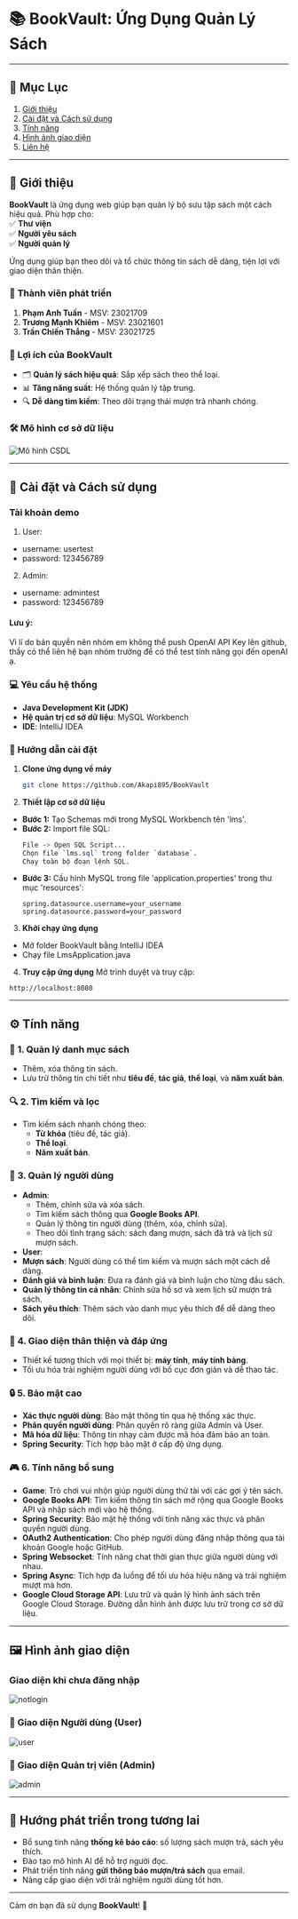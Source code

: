 # 📚 **BookVault: Ứng Dụng Quản Lý Sách**

---

## 📖 **Mục Lục**  
1. [Giới thiệu](#giới-thiệu)  
2. [Cài đặt và Cách sử dụng](#cài-đặt-và-cách-sử-dụng)  
3. [Tính năng](#tính-năng)  
4. [Hình ảnh giao diện](#hình-ảnh-giao-diện)  
5. [Liên hệ](#liên-hệ)  

---

## 🌟 **Giới thiệu**  
**BookVault** là ứng dụng web giúp bạn quản lý bộ sưu tập sách một cách hiệu quả. Phù hợp cho:  
✅ **Thư viện**  
✅ **Người yêu sách**  
✅ **Người quản lý**  

Ứng dụng giúp bạn theo dõi và tổ chức thông tin sách dễ dàng, tiện lợi với giao diện thân thiện.

### 👥 **Thành viên phát triển**  
1. **Phạm Anh Tuấn**     - MSV: 23021709  
2. **Trương Mạnh Khiêm** - MSV: 23021601  
3. **Trần Chiến Thắng**  - MSV: 23021725  

### 🎯 **Lợi ích của BookVault**  
- 🗂 **Quản lý sách hiệu quả**: Sắp xếp sách theo thể loại.  
- 📊 **Tăng năng suất**: Hệ thống quản lý tập trung.  
- 🔍 **Dễ dàng tìm kiếm**: Theo dõi trạng thái mượn trả nhanh chóng.  

### 🛠 **Mô hình cơ sở dữ liệu**  
![Mô hình CSDL](https://github.com/Akapi895/CSDL17/blob/main/asset/frontend/admin/database.png)

---

## 🚀 **Cài đặt và Cách sử dụng**  

### Tài khoản demo
1. User:
- username: usertest
- password: 123456789
2. Admin:
- username: admintest
- password: 123456789

#### Lưu ý:
Vì lí do bản quyền nên nhóm em không thể push OpenAI API Key lên github, thầy có thể liên hệ bạn nhóm trưởng để có thể test tính năng gọi đến openAI ạ.

### 💻 **Yêu cầu hệ thống**  
- **Java Development Kit (JDK)**  
- **Hệ quản trị cơ sở dữ liệu**: MySQL Workbench  
- **IDE**: IntelliJ IDEA  

### 🔧 **Hướng dẫn cài đặt**  

1. **Clone ứng dụng về máy**  
   ```bash
   git clone https://github.com/Akapi895/BookVault
   
2. **Thiết lập cơ sở dữ liệu**
- **Bước 1:** Tạo Schemas mới trong MySQL Workbench tên 'lms'.
- **Bước 2:** Import file SQL:
   ```css
   File -> Open SQL Script...  
   Chọn file `lms.sql` trong folder `database`.  
   Chạy toàn bộ đoạn lệnh SQL.
   ```
- **Bước 3:** Cấu hình MySQL trong file 'application.properties' trong thư mục 'resources':
  ```properties
  spring.datasource.username=your_username  
  spring.datasource.password=your_password
  
3. **Khởi chạy ứng dụng**
- Mở folder BookVault bằng IntelliJ IDEA
- Chạy file LmsApplication.java

4. **Truy cập ứng dụng**
Mở trình duyệt và truy cập:
```ardruino
http://localhost:8080
```

---
## ⚙️ **Tính năng**  

### 📑 **1. Quản lý danh mục sách**  
- Thêm, xóa thông tin sách.  
- Lưu trữ thông tin chi tiết như **tiêu đề**, **tác giả**, **thể loại**, và **năm xuất bản**.  

### 🔍 **2. Tìm kiếm và lọc**  
- Tìm kiếm sách nhanh chóng theo:  
  - **Từ khóa** (tiêu đề, tác giả).  
  - **Thể loại**.  
  - **Năm xuất bản**.  

### 👥 **3. Quản lý người dùng**  
- **Admin**:  
  - Thêm, chỉnh sửa và xóa sách.
  - Tìm kiếm sách thông qua **Google Books API**.
  - Quản lý thông tin người dùng (thêm, xóa, chỉnh sửa).
  - Theo dõi tình trạng sách: sách đang mượn, sách đã trả và lịch sử mượn sách.
 - **User**:
  - **Mượn sách**: Người dùng có thể tìm kiếm và mượn sách một cách dễ dàng.
  - **Đánh giá và bình luận**: Đưa ra đánh giá và bình luận cho từng đầu sách.
  - **Quản lý thông tin cá nhân**: Chỉnh sửa hồ sơ và xem lịch sử mượn trả sách.
  - **Sách yêu thích**: Thêm sách vào danh mục yêu thích để dễ dàng theo dõi.

### 📱 **4. Giao diện thân thiện và đáp ứng**  
- Thiết kế tương thích với mọi thiết bị: **máy tính**, **máy tính bảng**.
- Tối ưu hóa trải nghiệm người dùng với bố cục đơn giản và dễ thao tác.

### 🔒 **5. Bảo mật cao**  
- **Xác thực người dùng**: Bảo mật thông tin qua hệ thống xác thực.
- **Phân quyền người dùng**: Phân quyền rõ ràng giữa Admin và User.
- **Mã hóa dữ liệu**: Thông tin nhạy cảm được mã hóa đảm bảo an toàn.
- **Spring Security**: Tích hợp bảo mật ở cấp độ ứng dụng. 

### 🎮 **6. Tính năng bổ sung**
- **Game**: Trò chơi vui nhộn giúp người dùng thử tài với các gợi ý tên sách.
- **Google Books API**: Tìm kiếm thông tin sách mở rộng qua Google Books API và nhập sách mới vào hệ thống.
- **Spring Security**: Bảo mật hệ thống với tính năng xác thực và phân quyền người dùng.
- **OAuth2 Authentication**: Cho phép người dùng đăng nhập thông qua tài khoản Google hoặc GitHub.
- **Spring Websocket**: Tính năng chat thời gian thực giữa người dùng với nhau.
- **Spring Async**: Tích hợp đa luồng để tối ưu hóa hiệu năng và trải nghiệm mượt mà hơn.
- **Google Cloud Storage API**: Lưu trữ và quản lý hình ảnh sách trên Google Cloud Storage. Đường dẫn hình ảnh được lưu trữ trong cơ sở dữ liệu.

---

## 🖼 **Hình ảnh giao diện**  
### **Giao diện khi chưa đăng nhập**
![notlogin](https://github.com/user-attachments/assets/de896766-b72d-40d3-9c69-c19b90810d5b)

### 👤 **Giao diện Người dùng (User)**  
![user](https://github.com/user-attachments/assets/e602bcd8-073a-436e-846f-014daf70803c)

### 🔐 **Giao diện Quản trị viên (Admin)**  
![admin](https://github.com/user-attachments/assets/2bde4839-a70c-4009-abe3-3fa602b98efc)

---
## 🎯 **Hướng phát triển trong tương lai**  
- Bổ sung tính năng **thống kê báo cáo**: số lượng sách mượn trả, sách yêu thích.
- Đào tạo mô hình AI để hỗ trợ người đọc.  
- Phát triển tính năng **gửi thông báo mượn/trả sách** qua email.  
- Nâng cấp giao diện với trải nghiệm người dùng tốt hơn.  

---

Cảm ơn bạn đã sử dụng **BookVault**! 🚀
